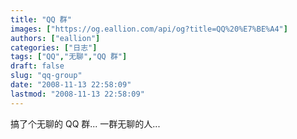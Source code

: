 ```yaml
---
title: "QQ 群"
images: ["https://og.eallion.com/api/og?title=QQ%20%E7%BE%A4"]
authors: ["eallion"]
categories: ["日志"]
tags: ["QQ","无聊","QQ 群"]
draft: false
slug: "qq-group"
date: "2008-11-13 22:58:09"
lastmod: "2008-11-13 22:58:09"
---
```


搞了个无聊的 QQ 群...
一群无聊的人...
